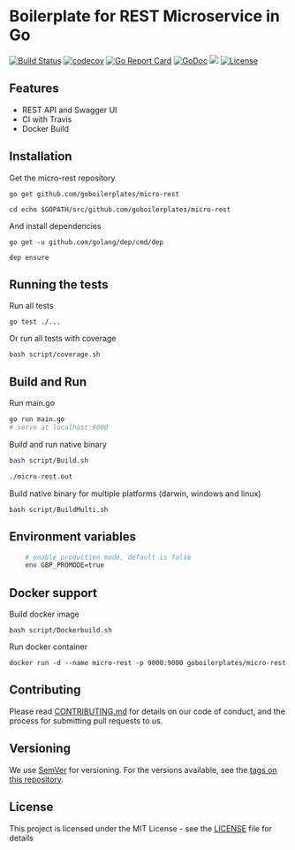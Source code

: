 # Boilerplate for REST Microservice in Go
[![Build Status](https://travis-ci.org/goboilerplates/micro-rest.svg?branch=master)](https://travis-ci.org/goboilerplates/micro-rest)
[![codecov](https://codecov.io/gh/goboilerplates/micro-rest/branch/master/graph/badge.svg)](https://codecov.io/gh/goboilerplates/micro-rest)
[![Go Report Card](https://goreportcard.com/badge/github.com/goboilerplates/micro-rest)](https://goreportcard.com/report/github.com/goboilerplates/micro-rest)
[![GoDoc](https://godoc.org/github.com/goboilerplates/micro-rest?status.svg)](https://godoc.org/github.com/goboilerplates/micro-rest)
[![](https://images.microbadger.com/badges/image/goboilerplates/micro-rest.svg)](https://microbadger.com/images/goboilerplates/micro-rest)
[![License](https://img.shields.io/badge/license-MIT-blue.svg)](https://github.com/goboilerplates/micro-rest/blob/master/LICENSE)

## Features
- REST API and Swagger UI
- CI with Travis
- Docker Build

## Installation

Get the micro-rest repository

```
go get github.com/goboilerplates/micro-rest

cd echo $GOPATH/src/github.com/goboilerplates/micro-rest
```

And install dependencies

```
go get -u github.com/golang/dep/cmd/dep

dep ensure
```

## Running the tests

Run all tests

```
go test ./...
```

Or run all tests with coverage

```
bash script/coverage.sh
```

## Build and Run

Run main.go
``` bash
go run main.go
# serve at localhost:9000
```

Build and run native binary

``` bash
bash script/Build.sh

./micro-rest.out
```
Build native binary for multiple platforms (darwin, windows and linux)

```
bash script/BuildMulti.sh
```

## Environment variables

```bash
    # enable production mode, default is false
    env GBP_PROMODE=true
```
## Docker support 

Build docker image

```
bash script/Dockerbuild.sh
```

Run docker container

```
docker run -d --name micro-rest -p 9000:9000 goboilerplates/micro-rest
```
## Contributing

Please read [CONTRIBUTING.md](CONTRIBUTING.md) for details on our code of conduct, and the process for submitting pull requests to us.

## Versioning

We use [SemVer](http://semver.org/) for versioning. For the versions available, see the [tags on this repository](https://github.com/goboilerplates/micro-rest/tags). 

## License

This project is licensed under the MIT License - see the [LICENSE](LICENSE) file for details

